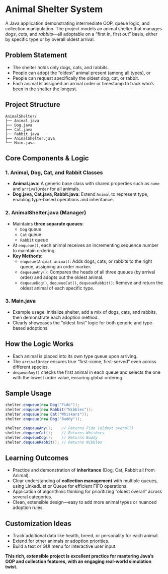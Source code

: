 
# Animal Shelter System

A Java application demonstrating intermediate OOP, queue logic, and collection manipulation. The project models an animal shelter that manages *dogs*, *cats*, and *rabbits*—all adoptable on a “first in, first out” basis, either by specific type or by overall oldest arrival.

## **Problem Statement**

- The shelter holds only dogs, cats, and rabbits.
- People can adopt the “oldest” animal present (among all types), or
- People can request specifically the oldest dog, cat, or rabbit.
- Each animal is assigned an arrival order or timestamp to track who’s been in the shelter the longest.


## **Project Structure**

```
AnimalShelter/
├── Animal.java
├── Dog.java
├── Cat.java
├── Rabbit.java
├── AnimalShelter.java
└── Main.java
```


## **Core Components \& Logic**

### **1. Animal, Dog, Cat, and Rabbit Classes**

- **Animal.java:** A generic base class with shared properties such as `name` and `arrivalOrder` for all animals.
- **Dog.java, Cat.java, Rabbit.java:** Extend `Animal` to represent type, enabling type-based operations and inheritance.


### **2. AnimalShelter.java (Manager)**

- Maintains **three separate queues**:
    - `Dog` queue
    - `Cat` queue
    - `Rabbit` queue
- At `enqueue()`, each animal receives an incrementing sequence number to maintain ordering.
- **Key Methods:**
    - `enqueue(Animal animal)`: Adds dogs, cats, or rabbits to the right queue, assigning an order marker.
    - `dequeueAny()`: Compares the heads of all three queues (by arrival order) and adopts out the oldest animal.
    - `dequeueDog()`, `dequeueCat()`, `dequeueRabbit()`: Remove and return the oldest animal of each specific type.


### **3. Main.java**

- Example usage: initialize shelter, add a mix of dogs, cats, and rabbits, then demonstrate each adoption method.
- Clearly showcases the “oldest first” logic for both generic and type-based adoptions.


## **How the Logic Works**

- Each animal is placed into its own type queue upon arriving.
- The `arrivalOrder` ensures true “first-come, first-served” even across different species.
- `dequeueAny()` checks the first animal in each queue and selects the one with the lowest order value, ensuring global ordering.


## **Sample Usage**

```java
shelter.enqueue(new Dog("Fido"));
shelter.enqueue(new Rabbit("Nibbles"));
shelter.enqueue(new Cat("Whiskers"));
shelter.enqueue(new Dog("Buddy"));

shelter.dequeueAny();    // Returns Fido (oldest overall)
shelter.dequeueCat();    // Returns Whiskers
shelter.dequeueDog();    // Returns Buddy
shelter.dequeueRabbit(); // Returns Nibbles
```


## **Learning Outcomes**

- Practice and demonstration of **inheritance** (Dog, Cat, Rabbit all from Animal).
- Clear understanding of **collection management** with multiple queues, using LinkedList or Queue for efficient FIFO operations.
- Application of algorithmic thinking for prioritizing “oldest overall” across several categories.
- Clean, extensible design—easy to add more animal types or nuanced adoption rules.


## **Customization Ideas**

- Track additional data like health, breed, or personality for each animal.
- Extend for other animals or adoption priorities.
- Build a text or GUI menu for interactive user input.

**This rich, extensible project is excellent practice for mastering Java’s OOP and collection features, with an engaging real-world simulation twist.**

